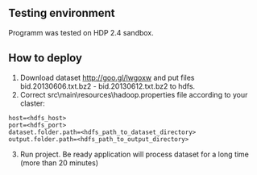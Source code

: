 ## Testing environment

Programm was tested on HDP 2.4 sandbox.

## How to deploy

1. Download dataset http://goo.gl/lwgoxw and put files bid.20130606.txt.bz2 - bid.20130612.txt.bz2 to hdfs.
2. Correct src\main\resources\hadoop.properties file according to your claster:
```
host=<hdfs_host>
port=<hdfs_port>
dataset.folder.path=<hdfs_path_to_dataset_directory>
output.folder.path=<hdfs_path_to_output_directory>
```
3. Run project. Be ready application will process dataset for a long time (more than 20 minutes)